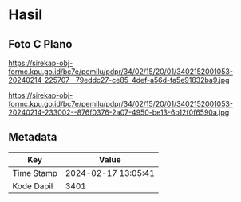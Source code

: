 # Hasil

## Foto C Plano

https://sirekap-obj-formc.kpu.go.id/bc7e/pemilu/pdpr/34/02/15/20/01/3402152001053-20240214-225707--79eddc27-ce85-4def-a56d-fa5e91832ba9.jpg

https://sirekap-obj-formc.kpu.go.id/bc7e/pemilu/pdpr/34/02/15/20/01/3402152001053-20240214-233002--876f0376-2a07-4950-be13-6b12f0f6590a.jpg


## Metadata

| Key        | Value               |
| ---------- | ------------------- |
| Time Stamp | 2024-02-17 13:05:41 |
| Kode Dapil | 3401                |



